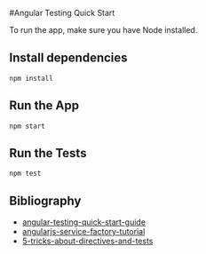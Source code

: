 #Angular Testing Quick Start

To run the app, make sure you have Node installed.

Install dependencies
--------------------
```
npm install
```

Run the App
-------------------

```
npm start
```

Run the Tests
-------------------

```
npm test
```


Bibliography
------------

* [angular-testing-quick-start-guide](https://github.com/onehungrymind/angular-testing-quick-start-guide)
* [angularjs-service-factory-tutorial](http://viralpatel.net/blogs/angularjs-service-factory-tutorial/)
* [5-tricks-about-directives-and-tests](http://blog.ninja-squad.com/2015/01/27/5-tricks-about-directives-and-tests/)
